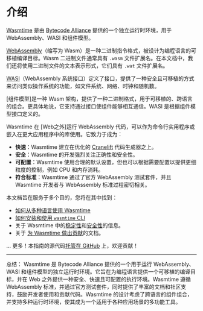 # 介绍

[Wasmtime][github] 是由 [Bytecode Alliance][BA] 提供的一个独立运行时环境，用于 WebAssembly、WASI 和组件模型。

[WebAssembly]（缩写为 Wasm）是一种二进制指令格式，被设计为编程语言的可移植编译目标。Wasm 二进制文件通常具有 `.wasm` 文件扩展名。在本文档中，我们还将使用二进制文件的文本表示形式，它们具有 `.wat` 文件扩展名。

[WASI]（WebAssembly 系统接口）定义了接口，提供了一种安全且可移植的方式来访问类似操作系统的功能，如文件系统、网络、时钟和随机数。

[组件模型]是一种 Wasm 架构，提供了一种二进制格式，用于可移植的、跨语言的组合。更具体地说，它支持通过接口使组件能够相互通信。WASI 是根据组件模型接口定义的。

Wasmtime 在 [Web之外]运行 WebAssembly 代码，可以作为命令行实用程序或嵌入在更大应用程序中的库使用。它致力于成为：

- **快速**：Wasmtime 建立在优化的 [Cranelift] 代码生成器之上。
- **安全**：Wasmtime 的开发强烈关注正确性和安全性。
- **可配置**：Wasmtime 使用合理的默认设置，但也可以根据需要配置以提供更细粒度的控制，例如 CPU 和内存消耗。
- **符合标准**：Wasmtime 通过了官方 WebAssembly 测试套件，并且 Wasmtime 开发者与 WebAssembly 标准过程密切相关。

本文档旨在服务于多个目的，您将在其中找到：

* [如何从多种语言使用 Wasmtime](lang.md)
* [如何安装和使用 `wasmtime` CLI](cli.md)
* 关于 Wasmtime 中的[稳定性](stability.md)和[安全性](security.md)的信息。
* 关于 [为 Wasmtime 做出贡献](contributing.md)的文档。

... 更多！本指南的源代码[托管在 GitHub](https://github.com/bytecodealliance/wasmtime/tree/main/docs) 上，欢迎贡献！

[github]: https://github.com/bytecodealliance/wasmtime 
[BA]: https://bytecodealliance.org/ 
[Cranelift]: https://github.com/bytecodealliance/wasmtime/blob/main/cranelift/README.md 
[WebAssembly]: https://webassembly.org/ 
[WASI]: https://wasi.dev 
[outside of the Web]: https://webassembly.org/docs/non-web/ 
[issue]: https://github.com/bytecodealliance/wasmtime/issues/new 
[The Component Model]: https://github.com/WebAssembly/component-model 

---

总结：
Wasmtime 是 Bytecode Alliance 提供的一个用于运行 WebAssembly、WASI 和组件模型的独立运行时环境。它旨在为编程语言提供一个可移植的编译目标，并在 Web 之外提供一种安全、快速且可配置的执行环境。Wasmtime 遵循 WebAssembly 标准，并通过官方测试套件，同时提供了丰富的文档和社区支持，鼓励开发者使用和贡献代码。Wasmtime 的设计考虑了跨语言的组件组合，并支持多种运行时环境，使其成为一个适用于各种应用场景的多功能工具。
